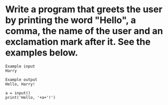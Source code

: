 # Write a program that greets the user by printing the word "Hello", a comma, the name of the user and an exclamation mark after it. See the examples below.
```
Example input
Harry

Example output
Hello, Harry!

```
```
a = input()
print('Hello, '+a+'!')
```
